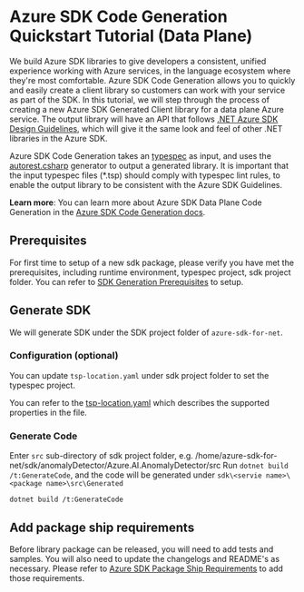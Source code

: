 # Azure SDK Code Generation Quickstart Tutorial (Data Plane)

We build Azure SDK libraries to give developers a consistent, unified experience working with Azure services, in the language ecosystem where they're most comfortable.  Azure SDK Code Generation allows you to quickly and easily create a client library so customers can work with your service as part of the SDK.  In this tutorial, we will step through the process of creating a new Azure SDK Generated Client library for a data plane Azure service.  The output library will have an API that follows [.NET Azure SDK Design Guidelines](https://azure.github.io/azure-sdk/dotnet_introduction.html), which will give it the same look and feel of other .NET libraries in the Azure SDK.

Azure SDK Code Generation takes an [typespec](https://microsoft.github.io/typespec/) as input, and uses the [autorest.csharp](https://github.com/Azure/autorest.csharp) generator to output a generated library.  It is important that the input typespec files (*.tsp) should comply with typespec lint rules, to enable the output library to be consistent with the Azure SDK Guidelines.

**Learn more**: You can learn more about Azure SDK Data Plane Code Generation in the [Azure SDK Code Generation docs](https://github.com/Azure/azure-sdk-for-net/blob/main/sdk/core/Azure.Core/samples/ProtocolMethods.md).

## Prerequisites

For first time to setup of a new sdk package, please verify you have met the prerequisites, including runtime environment, typespec project, sdk project folder. You can refer to [SDK Generation Prerequisites](https://github.com/Azure/azure-sdk-for-net/blob/main/doc/DataPlaneCodeGeneration/AzureSDKGeneration_Prerequistites.md) to setup.

## Generate SDK

We will generate SDK under the SDK project folder of `azure-sdk-for-net`.

### Configuration (optional)

You can update `tsp-location.yaml` under sdk project folder to set the typespec project.

You can refer to the [tsp-location.yaml](https://github.com/Azure/azure-sdk-tools/blob/main/doc/common/Typespec-Project-Scripts.md#tsp-locationyaml) which describes the supported properties in the file.

### Generate Code

Enter `src` sub-directory of sdk project folder, e.g. /home/azure-sdk-for-net/sdk/anomalyDetector/Azure.AI.AnomalyDetector/src
Run `dotnet build /t:GenerateCode`, and the code will be generated under `sdk\<servie name>\<package name>\src\Generated`

```dotnetcli
dotnet build /t:GenerateCode
```

## Add package ship requirements

Before library package can be released, you will need to add tests and samples. You will also need to update the changelogs and README's as necessary. Please refer to [Azure SDK Package Ship Requirements](https://github.com/Azure/azure-sdk-for-net/blob/main/doc/DataPlaneCodeGeneration/Azure_SDK_Package_Ship_Requirements.md) to add those requirements.
